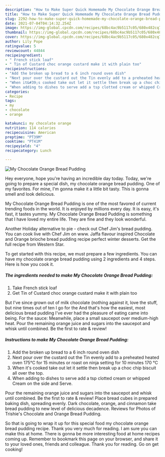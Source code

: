 ```yaml
---
description: "How to Make Super Quick Homemade My Chocolate Orange Bread Pudding"
title: "How to Make Super Quick Homemade My Chocolate Orange Bread Pudding"
slug: 2292-how-to-make-super-quick-homemade-my-chocolate-orange-bread-pudding
date: 2021-07-04T04:14:32.254Z
image: https://img-global.cpcdn.com/recipes/68bc4ac9b5117c05/680x482cq70/my-chocolate-orange-bread-pudding-recipe-main-photo.jpg
thumbnail: https://img-global.cpcdn.com/recipes/68bc4ac9b5117c05/680x482cq70/my-chocolate-orange-bread-pudding-recipe-main-photo.jpg
cover: https://img-global.cpcdn.com/recipes/68bc4ac9b5117c05/680x482cq70/my-chocolate-orange-bread-pudding-recipe-main-photo.jpg
author: Lily Pope
ratingvalue: 5
reviewcount: 44844
recipeingredient:
- " French stick loaf"
- " Tin of Custard choc orange custard make it with plain too"
recipeinstructions:
- "Add the broken up bread to a 6 inch round oven dish"
- "Next pour over the custard out the Tin evenly add to a preheated heated oven 175°C for 15 minutes or roast on ninja setting for 10 minutes 170 °C"
- "When it&#39;s cooked take out let it settle then break up a choc chip biscuit all over the top."
- "When adding to dishes to serve add a tsp clotted cream or whipped Cream on the side and Serve."
categories:
- Recipe
tags:
- my
- chocolate
- orange

katakunci: my chocolate orange 
nutrition: 114 calories
recipecuisine: American
preptime: "PT39M"
cooktime: "PT41M"
recipeyield: "4"
recipecategory: Lunch

---
```



![My Chocolate Orange Bread Pudding](https://img-global.cpcdn.com/recipes/68bc4ac9b5117c05/680x482cq70/my-chocolate-orange-bread-pudding-recipe-main-photo.jpg)

Hey everyone, hope you're having an incredible day today. Today, we're going to prepare a special dish, my chocolate orange bread pudding. One of my favorites. For mine, I'm gonna make it a little bit tasty. This is gonna smell and look delicious.

My Chocolate Orange Bread Pudding is one of the most favored of current trending foods in the world. It is enjoyed by millions every day. It is easy, it's fast, it tastes yummy. My Chocolate Orange Bread Pudding is something that I have loved my entire life. They are fine and they look wonderful.

Another Holiday alternative to pie - check out Chef Jim&#39;s bread pudding. You can cook live with Chef Jim on www. Jaffa flavour inspired Chocolate and Orange brioche bread pudding recipe perfect winter desserts. Get the full recipe from Western Star.


To get started with this recipe, we must prepare a few ingredients. You can have my chocolate orange bread pudding using 2 ingredients and 4 steps. Here is how you cook it.

<!--inarticleads1-->

##### The ingredients needed to make My Chocolate Orange Bread Pudding:

1. Take  French stick loaf
1. Get  Tin of Custard choc orange custard make it with plain too


But I&#39;ve since grown out of milk chocolate (nothing against it, love the stuff, but nine times out of ten I go for the And that&#39;s how the easiest, most delicious bread pudding I&#39;ve ever had the pleasure of eating came into being. For the sauce: Meanwhile, place a small saucepot over medium-high heat. Pour the remaining orange juice and sugars into the saucepot and whisk until combined. Be the first to rate &amp; review! 

<!--inarticleads2-->

##### Instructions to make My Chocolate Orange Bread Pudding:

1. Add the broken up bread to a 6 inch round oven dish
1. Next pour over the custard out the Tin evenly add to a preheated heated oven 175°C for 15 minutes or roast on ninja setting for 10 minutes 170 °C
1. When it&#39;s cooked take out let it settle then break up a choc chip biscuit all over the top.
1. When adding to dishes to serve add a tsp clotted cream or whipped Cream on the side and Serve.


Pour the remaining orange juice and sugars into the saucepot and whisk until combined. Be the first to rate &amp; review! Place bread cubes in prepared baking dish, spreading evenly. Dark chocolate, orange, and cinnamon take bread pudding to new level of delicious decadence. Reviews for Photos of Trishie&#39;s Chocolate and Orange Bread Pudding. 

So that is going to wrap it up for this special food my chocolate orange bread pudding recipe. Thank you very much for reading. I am sure you can make this at home. There is gonna be more interesting food at home recipes coming up. Remember to bookmark this page on your browser, and share it to your loved ones, friends and colleague. Thank you for reading. Go on get cooking!
